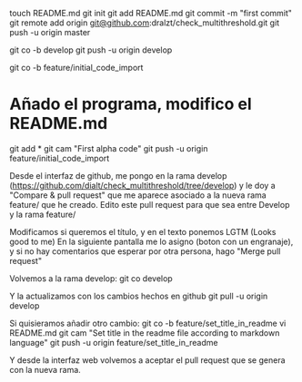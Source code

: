 touch README.md
git init
git add README.md
git commit -m "first commit"
git remote add origin git@github.com:dralzt/check_multithreshold.git
git push -u origin master

git co -b develop
git push -u origin develop

git co -b feature/initial_code_import

# Añado el programa, modifico el README.md #
git add *
git cam "First alpha code"
git push -u origin feature/initial_code_import

Desde el interfaz de github, me pongo en la rama develop (https://github.com/dialt/check_multithreshold/tree/develop) y le doy a "Compare & pull request" que me aparece asociado a la nueva rama feature/ que he creado.
Edito este pull request para que sea entre Develop y la rama feature/

Modificamos si queremos el título, y en el texto ponemos LGTM (Looks good to me)
En la siguiente pantalla me lo asigno (boton con un engranaje), y si no hay comentarios que esperar por otra persona, hago "Merge pull request"

Volvemos a la rama develop:
git co develop

Y la actualizamos con los cambios hechos en github
git pull -u origin develop

Si quisieramos añadir otro cambio:
git co -b feature/set_title_in_readme
vi README.md
git cam "Set title in the readme file according to markdown language"
git push -u origin feature/set_title_in_readme

Y desde la interfaz web volvemos a aceptar el pull request que se genera con la nueva rama.

